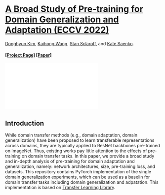# [A Broad Study of Pre-training for Domain Generalization and Adaptation (ECCV 2022)](https://arxiv.org/pdf/2203.11819.pdf)
[Donghyun Kim](http://cs-people.bu.edu/donhk/), [Kaihong Wang](https://cs-people.bu.edu/kaiwkh/), [Stan Sclaroff](https://www.cs.bu.edu/fac/sclaroff/), and [Kate Saenko](http://ai.bu.edu/ksaenko.html).
#### [[Project Page]]()  [[Paper]](https://arxiv.org/pdf/2203.11819.pdf)
![Overview](images/fig1.pdf)



## Introduction

While domain transfer methods (e.g., domain adaptation, domain generalization) have been
proposed to learn transferable representations across domains, they are
typically applied to ResNet backbones pre-trained on ImageNet. Thus,
existing works pay little attention to the effects of pre-training on domain
transfer tasks. In this paper, we provide a broad study and in-depth analysis of pre-training for domain adaptation and generalization, namely:
network architectures, size, pre-training loss, and datasets. This repository contains PyTorch implementation of the single domain generalization experiments, which can be used as a baselin for domain transfer tasks including domain generalization and adpatation. This implementation is based on [Transfer Learning Library](https://github.com/thuml/Transfer-Learning-Library).
